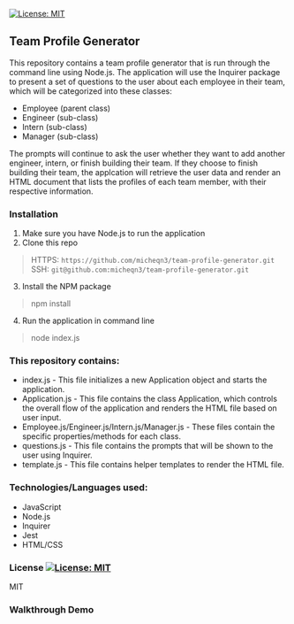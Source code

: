 [![License: MIT](https://img.shields.io/badge/License-MIT-yellow.svg)](https://opensource.org/licenses/MIT)
## Team Profile Generator

This repository contains a team profile generator that is run through the command line using Node.js. 
The application will use the Inquirer package to present a set of questions to the user about each
employee in their team, which will be categorized into these classes: 
- Employee (parent class)
- Engineer (sub-class) 
- Intern (sub-class) 
- Manager (sub-class)

The prompts will continue to ask the user whether they want to add another engineer, intern, or finish building their team.
If they choose to finish building their team, the applcation will retrieve the user data and render an HTML document that lists the profiles of
each team member, with their respective information. 

### Installation 

1. Make sure you have Node.js to run the application
2. Clone this repo
> HTTPS: `https://github.com/micheqn3/team-profile-generator.git` <br>
> SSH: `git@github.com:micheqn3/team-profile-generator.git`
3. Install the NPM package 
> npm install
4. Run the application in command line 
> node index.js

### This repository contains: 

  - index.js - This file initializes a new Application object and starts the application.
  - Application.js - This file contains the class Application, which controls the overall flow of the application and renders the HTML file 
  based on user input.
  - Employee.js/Engineer.js/Intern.js/Manager.js - These files contain the specific properties/methods for each class.
  - questions.js - This file contains the prompts that will be shown to the user using Inquirer.
  - template.js - This file contains helper templates to render the HTML file.

### Technologies/Languages used: 

  - JavaScript
  - Node.js
  - Inquirer
  - Jest
  - HTML/CSS


### License [![License: MIT](https://img.shields.io/badge/License-MIT-yellow.svg)](https://opensource.org/licenses/MIT)

MIT 

### Walkthrough Demo


